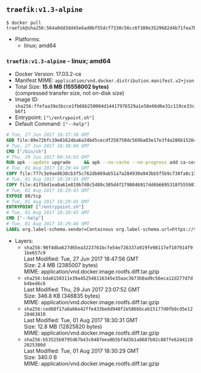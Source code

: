 ## `traefik:v1.3-alpine`

```console
$ docker pull traefik@sha256:564a0dd3dd45e6ad0bf55dcf7338c56cc6f380e3529682d4b71fea7bc27fcf69
```

-	Platforms:
	-	linux; amd64

### `traefik:v1.3-alpine` - linux; amd64

-	Docker Version: 17.03.2-ce
-	Manifest MIME: `application/vnd.docker.distribution.manifest.v2+json`
-	Total Size: **15.6 MB (15558002 bytes)**  
	(compressed transfer size, not on-disk size)
-	Image ID: `sha256:ffefaa39e3bcce1fb66b250004d14417976529a1e58e66d6e31c119ce33cb6f1`
-	Entrypoint: `["\/entrypoint.sh"]`
-	Default Command: `["--help"]`

```dockerfile
# Tue, 27 Jun 2017 18:37:38 GMT
ADD file:89e72bfc19e81624ba6a34bd5cecdf258750dc569ba03e17e3f4a286b1526461 in / 
# Tue, 27 Jun 2017 18:38:04 GMT
CMD ["/bin/sh"]
# Thu, 29 Jun 2017 00:34:03 GMT
RUN apk --update upgrade     && apk --no-cache --no-progress add ca-certificates     && rm -rf /var/cache/apk/*
# Tue, 01 Aug 2017 18:29:44 GMT
COPY file:777c3e9ae0b38cb3f5c762db869ab51a7a284930a943bb5f5b9c738fa8c134ec in /usr/local/bin/ 
# Tue, 01 Aug 2017 18:29:45 GMT
COPY file:41f5bd1ea0a61e819b7d8c5489c305d4f2798046917dd6b6695318f555981727 in / 
# Tue, 01 Aug 2017 18:29:45 GMT
EXPOSE 80/tcp
# Tue, 01 Aug 2017 18:29:45 GMT
ENTRYPOINT ["/entrypoint.sh"]
# Tue, 01 Aug 2017 18:29:45 GMT
CMD ["--help"]
# Tue, 01 Aug 2017 18:29:46 GMT
LABEL org.label-schema.vendor=Containous org.label-schema.url=https://traefik.io org.label-schema.name=Traefik org.label-schema.description=A modern reverse-proxy org.label-schema.version=v1.3.5 org.label-schema.docker.schema-version=1.0
```

-	Layers:
	-	`sha256:90f4dba627d65ea3223761bcfe54e726337a919fe98117ef107914f91be657c9`  
		Last Modified: Tue, 27 Jun 2017 18:47:56 GMT  
		Size: 2.4 MB (2385007 bytes)  
		MIME: application/vnd.docker.image.rootfs.diff.tar.gzip
	-	`sha256:bda6150311e39a452548116345e35aac3673b0ad9c56eca12d277d7db4bed6c6`  
		Last Modified: Thu, 29 Jun 2017 23:07:52 GMT  
		Size: 346.8 KB (346835 bytes)  
		MIME: application/vnd.docker.image.rootfs.diff.tar.gzip
	-	`sha256:ced68f17a8a66e42ffe433be8d948f2e586bbcab15177d0fb9cd5e1228463810`  
		Last Modified: Tue, 01 Aug 2017 18:30:31 GMT  
		Size: 12.8 MB (12825820 bytes)  
		MIME: application/vnd.docker.image.rootfs.diff.tar.gzip
	-	`sha256:b53525b9795d67b43c0487eea0b5bf4d3b1a8687b02c887fe62441102025380d`  
		Last Modified: Tue, 01 Aug 2017 18:30:29 GMT  
		Size: 340.0 B  
		MIME: application/vnd.docker.image.rootfs.diff.tar.gzip
